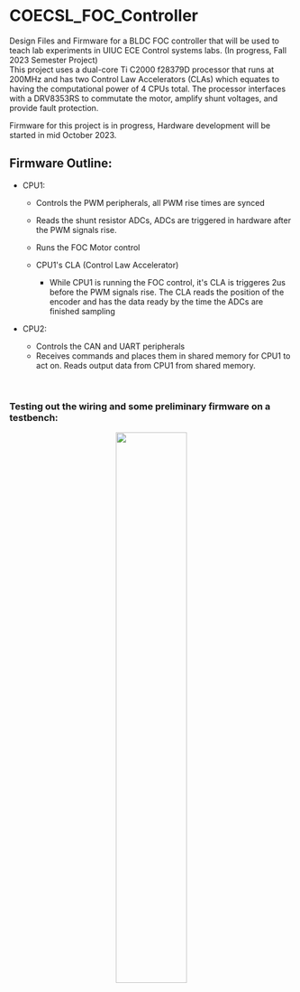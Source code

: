 # COECSL_FOC_Controller
Design Files and Firmware for a BLDC FOC controller that will be used to teach lab experiments in UIUC ECE Control systems labs. (In progress, Fall 2023 Semester Project)
<br>
This project uses a dual-core Ti C2000 f28379D processor that runs at 200MHz and has two Control Law Accelerators (CLAs) which equates to having the computational power of 4 CPUs total. The processor interfaces with a DRV8353RS to commutate the motor, amplify shunt voltages, and provide fault protection.
<p>
Firmware for this project is in progress, Hardware development will be started in mid October 2023.
</p>

Firmware Outline:
-
- CPU1:
    - Controls the PWM peripherals, all PWM rise times are synced
    - Reads the  shunt resistor ADCs, ADCs are triggered in hardware after the PWM signals rise.
    - Runs the FOC Motor control

    - CPU1's CLA (Control Law Accelerator)
        - While CPU1 is running the FOC control, it's CLA is triggeres 2us before the PWM signals rise. The CLA reads the position of the encoder and has the data ready by the time the ADCs are finished sampling

- CPU2:
    - Controls the CAN and UART peripherals
    - Receives commands and places them in shared memory for CPU1 to act on. Reads output data from CPU1 from shared memory. 

<p>
<br>
<h3>Testing out the wiring and some preliminary firmware on a testbench:</h3>
</p>
<p align="center">
  <img width="50%" src="readme-visuals/coecsl-foc-controller-testbench.gif">
</p>